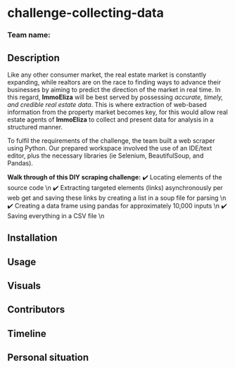 # challenge-collecting-data

### Team name:

## Description
Like any other consumer market, the real estate market is constantly expanding, while realtors are on the race to finding ways to advance their businesses by aiming to predict the direction of the market in real time. In this regard, **ImmoEliza** will be best served by possessing *accurate, timely, and credible real estate data*. This is where extraction of web-based information from the property market becomes key, for this would allow real estate agents of **ImmoEliza** to collect and present data for analysis in a structured manner. 

To fulfil the requirements of the challenge, the team built a web scraper using Python. Our prepared workspace involved the use of an IDE/text editor,  plus the necessary libraries (ie Selenium, BeautifulSoup, and Pandas). 

**Walk through of this DIY scraping challenge:**
:heavy_check_mark: Locating elements of the source code \n
:heavy_check_mark: Extracting targeted elements (links) asynchronously per web get and saving these links by creating a list in a soup file for parsing \n
:heavy_check_mark: Creating a data frame using pandas for approximately 10,000 inputs \n
:heavy_check_mark: Saving everything in a CSV file \n

## Installation

## Usage

## Visuals

## Contributors

## Timeline

## Personal situation
